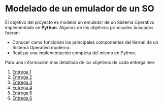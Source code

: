 # Modelado de un emulador de un SO

El objetivo del proyecto es modelar un emulador de un Sistema Operativo implementado en **Python**.  Algunos de los objetivos principales buscados fueron:

 - Conocer como funcionan los principales componentes del Kernel de un Sistema Operativo moderno.
 - Realizar una implementación completa del mismo en Python.
 
 Para una información mas detallada de los objetivos de cada entrega leer:
 1.  [Entrega 1](https://github.com/matiasnfuentes/emulador-so-python/blob/master/practica_1/README.md)
 2.  [Entrega 2](https://github.com/matiasnfuentes/emulador-so-python/blob/master/practica_2/README.md)
 3.  [Entrega 3](https://github.com/matiasnfuentes/emulador-so-python/blob/master/practica_3/README.md)
 4. [Entrega 4](https://github.com/matiasnfuentes/emulador-so-python/blob/master/practica_4/README.md)
 5. [Entrega 5](https://github.com/matiasnfuentes/emulador-so-python/blob/master/practica_5/README.md)
 6. [Entrega 6](https://github.com/matiasnfuentes/emulador-so-python/blob/master/practica_6/README.md)


